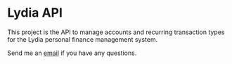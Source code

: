 # Lydia API

This project is the API to manage accounts and recurring transaction types for the Lydia personal finance management system.

Send me an [email][Email] if you have any questions.

[Email]: mailto:saturner65@gmail.com
